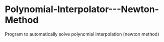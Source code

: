 # Polynomial-Interpolator---Newton-Method
 Program to automatically solve polynomial interpolation (newton method)
